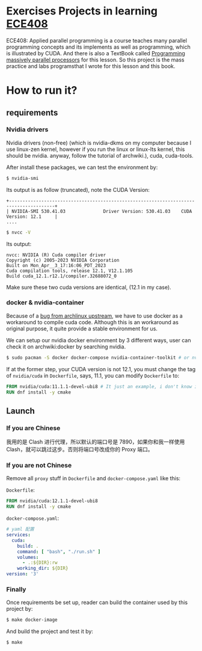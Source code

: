 # Exercises Projects in learning [ECE408](https://wiki.illinois.edu/wiki/display/ECE408/Class+Schedule)
ECE408: Applied parallel programming is a course teaches many parallel programming concepts and its implements as well as programming, which is illustrated by CUDA. And there is also a TextBook called [Programming massively parallel processors](https://www.elsevier.com/books/programming-massively-parallel-processors/hwu/978-0-323-91231-0) for this lesson. So this project is the mass practice and labs programsthat I wrote for this lesson and this book.

# How to run it?
## requirements
### Nvidia drivers
Nvidia drivers (non-free) (which is nvidia-dkms on my computer because I use linux-zen kernel, however if you run the linux or linux-lts kernel, this should be nvidia. anyway, follow the tutorial of archwiki.), cuda, cuda-tools.

After install these packages, we can test the environment by:

``` sh
$ nvidia-smi
```

Its output is as follow (truncated), note the CUDA Version:
``` text
+---------------------------------------------------------------------------------------+
| NVIDIA-SMI 530.41.03              Driver Version: 530.41.03    CUDA Version: 12.1     |
....
```

``` sh
$ nvcc -V
```

Its output:
``` text
nvcc: NVIDIA (R) Cuda compiler driver
Copyright (c) 2005-2023 NVIDIA Corporation
Built on Mon_Apr__3_17:16:06_PDT_2023
Cuda compilation tools, release 12.1, V12.1.105
Build cuda_12.1.r12.1/compiler.32688072_0
```

Make sure these two cuda versions are identical, (12.1 in my case).

### docker & nvidia-container
Because of a [bug from archlinux upstream](https://bugs.archlinux.org/task/78362), we have to use docker as a workaround to compile cuda code. Although this is an workaround as original purpose, it quite provide a stable environment for us.

We can setup our nvidia docker environment by 3 different ways, user can check it on archwiki:docker by searching nvidia.

``` sh
$ sudo pacman -S docker docker-compose nvidia-container-toolkit # or nvidia-container-runtime, its respect to your choice. 
```

If at the former step, your CUDA version is not 12.1, you must change the tag of `nvidia/cuda` in `Dockerfile`, says, 11.1, you can modify `Dockerfile` to:

``` dockerfile
FROM nvidia/cuda:11.1.1-devel-ubi8 # It just an example, i don't know if nvidia/cuda have this tag or not, please check it on dockerhub.
RUN dnf install -y cmake 
```

## Launch
### If you are Chinese
我用的是 Clash 进行代理，所以默认的端口号是 7890，如果你和我一样使用 Clash，就可以跳过这步。否则将端口号改成你的 Proxy 端口。
### If you are not Chinese
Remove all `proxy` stuff in `Dockerfile` and `docker-compose.yaml` like this:

`Dockerfile`:
``` dockerfile
FROM nvidia/cuda:12.1.1-devel-ubi8
RUN dnf install -y cmake
```

`docker-compose.yaml`:
``` yaml
# yaml 配置
services:
  cuda:
    build: .
    command: [ "bash", "./run.sh" ]
    volumes:
      - .:${DIR}:rw
    working_dir: ${DIR}
version: '3'
```

### Finally
Once requirements be set up, reader can build the container used by this project by:

``` sh
$ make docker-image
```

And build the project and test it by:

``` sh
$ make
```
